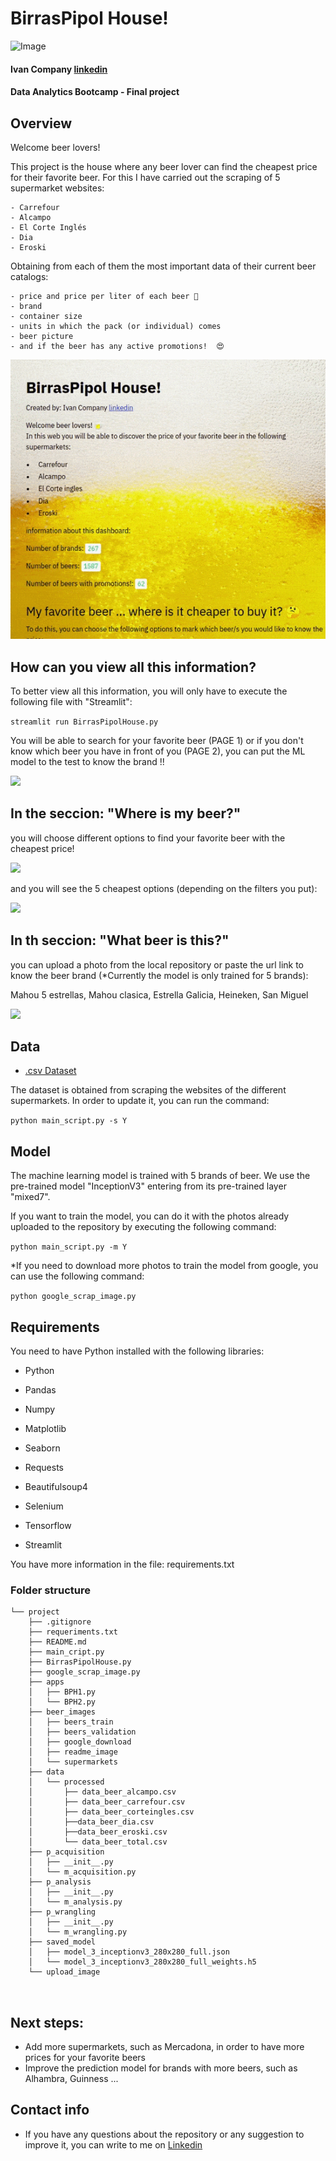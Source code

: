 # BirrasPipol House!

![Image](https://ep00.epimg.net/elpais/imagenes/2016/08/04/tentaciones/1470312023_876749_1470312647_noticia_normal.jpg)

#### Ivan Company    [linkedin](https://www.linkedin.com/in/ivan-company-hernando/)

#### Data Analytics Bootcamp - Final project


## **Overview**
Welcome beer lovers!

This project is the house where any beer lover can find the cheapest price for their favorite beer.
For this I have carried out the scraping of 5 supermarket websites:

    - Carrefour
    - Alcampo
    - El Corte Inglés
    - Dia
    - Eroski
Obtaining from each of them the most important data of their current beer catalogs:
 
    - price and price per liter of each beer 🤑
    - brand
    - container size
    - units in which the pack (or individual) comes
    - beer picture
    - and if the beer has any active promotions!  😍

![Alt Text](https://raw.githubusercontent.com/ivancompany92/Birras_Pipol_House/master/BirrasPipolHouse.gif)

## **How can you view all this information?**

To better view all this information, you will only have to execute the following file with "Streamlit":

`streamlit run BirrasPipolHouse.py`

You will be able to search for your favorite beer (PAGE 1) or if you don't know which beer you have in front of you (PAGE 2), you can put the ML model to the test to know the brand !!

![]( https://raw.github.com/ivancompany92/Birras_Pipol_House/master/beer_images/readme_image/navigation.png)

## In the seccion: "Where is my beer?" 

you will choose different options to find your favorite beer with the cheapest price!

![](https://raw.github.com/ivancompany92/Birras_Pipol_House/master/beer_images/readme_image/options_to_search.png)

and you will see the 5 cheapest options (depending on the filters you put):

![](https://raw.github.com/ivancompany92/Birras_Pipol_House/master/beer_images/readme_image/result.png)



## In th seccion: "What beer is this?" 

you can upload a photo from the local repository or paste the url link to know the beer brand (*Currently the model is only trained for 5 brands): 

Mahou 5 estrellas, Mahou clasica, Estrella Galicia, Heineken, San Miguel

![](https://raw.github.com/ivancompany92/Birras_Pipol_House/master/beer_images/readme_image/model_predict.png)


## **Data**

* [.csv Dataset](https://github.com/ivancompany92/Birras_Pipol_House/blob/master/data/processed/data_beer_total.csv) 

The dataset is obtained from scraping the websites of the different supermarkets. In order to update it, you can run the command:

`python main_script.py -s Y`



## **Model**

The machine learning model is trained with 5 brands of beer. We use the pre-trained model "InceptionV3" entering from its pre-trained layer "mixed7".

If you want to train the model, you can do it with the photos already uploaded to the repository by executing the following command:

`python main_script.py -m Y`

*If you need to download more photos to train the model from google, you can use the following command:

`python google_scrap_image.py`

## **Requirements**
You need to have Python installed with the following libraries:
- Python

- Pandas

- Numpy

- Matplotlib

- Seaborn

- Requests

- Beautifulsoup4

- Selenium

- Tensorflow

- Streamlit  


You have more information in the file: requirements.txt


### **Folder structure**
```
└── project
    ├── .gitignore
    ├── requeriments.txt
    ├── README.md
    ├── main_cript.py
    ├── BirrasPipolHouse.py
    ├── google_scrap_image.py
    ├── apps
    │   ├── BPH1.py
    │   └── BPH2.py
    ├── beer_images
    │   ├── beers_train
    │   ├── beers_validation
    │   ├── google_download
    │   ├── readme_image
    │   └── supermarkets
    ├── data
    │   └── processed
    │       ├── data_beer_alcampo.csv
    │       ├── data_beer_carrefour.csv
    │       ├── data_beer_corteingles.csv
    │       ├──data_beer_dia.csv
    │       ├──data_beer_eroski.csv
    │       └── data_beer_total.csv
    ├── p_acquisition
    │   ├── __init__.py
    │   └── m_acquisition.py
    ├── p_analysis
    │   ├── __init__.py
    │   └── m_analysis.py
    ├── p_wrangling
    │   ├── __init__.py
    │   └── m_wrangling.py
    ├── saved_model
    │   ├── model_3_inceptionv3_280x280_full.json
    │   └── model_3_inceptionv3_280x280_full_weights.h5
    └── upload_image

    
```


## **Next steps:**
- Add more supermarkets, such as Mercadona, in order to have more prices for your favorite beers
- Improve the prediction model for brands with more beers, such as Alhambra, Guinness ...


## **Contact info**
- If you have any questions about the repository or any suggestion to improve it, you can write to me on [Linkedin](https://www.linkedin.com/in/ivan-company-hernando/)